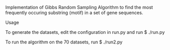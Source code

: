 Implementation of Gibbs Random Sampling Algorithm to find the most frequently occuring substring (motif) in a set of gene sequences. 

Usage

To generate the datasets, edit the configuration in run.py and run
$ ./run.py

To run the algorithm on the 70 datasets, run
$ ./run2.py
